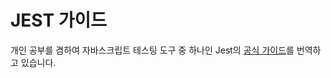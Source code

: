 # JEST 가이드

개인 공부를 겸하여 자바스크립트 테스팅 도구 중 하나인 Jest의 [공식 가이드](https://jestjs.io/docs/en/getting-started)를 번역하고 있습니다.
